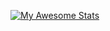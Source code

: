 
[![My Awesome Stats](https://awesome-github-stats.azurewebsites.net/user-stats/idontnoahthing?cardType=level&theme=nightowl&preferLogin=true)](https://git.io/awesome-stats-card)

<!--
**idontnoahthing/idontnoahthing** is a ✨ _special_ ✨ repository because its `README.md` (this file) appears on your GitHub profile.

Here are some ideas to get you started:

- 🔭 I’m currently working on ...
- 🌱 I’m currently learning ...
- 👯 I’m looking to collaborate on ...
- 🤔 I’m looking for help with ...
- 💬 Ask me about ...
- 📫 How to reach me: ...
- 😄 Pronouns: ...
- ⚡ Fun fact: ...
-->
